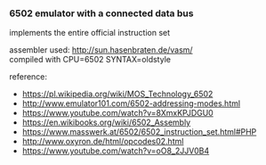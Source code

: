 ### 6502 emulator with a connected data bus

implements the entire official instruction set

assembler used: http://sun.hasenbraten.de/vasm/  
compiled with CPU=6502 SYNTAX=oldstyle


reference: 
* https://pl.wikipedia.org/wiki/MOS_Technology_6502
* http://www.emulator101.com/6502-addressing-modes.html
* https://www.youtube.com/watch?v=8XmxKPJDGU0
* https://en.wikibooks.org/wiki/6502_Assembly
* https://www.masswerk.at/6502/6502_instruction_set.html#PHP
* http://www.oxyron.de/html/opcodes02.html
* https://www.youtube.com/watch?v=oO8_2JJV0B4